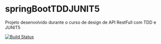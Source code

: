 # springBootTDDJUNIT5
Projeto desenvolvido durante o curso de design de API RestFull com TDD e JUNIT5

[![Build Status](https://app.travis-ci.com/jvfranco/springBootTDDJUNIT5.svg?branch=master)](https://app.travis-ci.com/jvfranco/springBootTDDJUNIT5)
